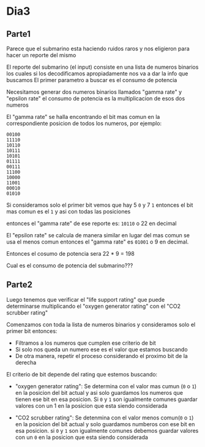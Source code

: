 # Dia3

## Parte1

Parece que el submarino esta haciendo ruidos raros y nos eligieron para hacer
un reporte del mismo

El reporte del submarino (el input) consiste en una lista de numeros binarios
los cuales si los decodificamos apropiadamente nos va a dar la info que buscamos
El primer parametro a buscar es el consumo de potencia

Necesitamos generar dos numeros binarios llamados "gamma rate" y "epsilon rate"
el consumo de potencia es la multiplicacion de esos dos numeros

El "gamma rate" se halla encontrando el bit mas comun en la correspondiente posicion
de todos los numeros, por ejemplo:

```text
00100
11110
10110
10111
10101
01111
00111
11100
10000
11001
00010
01010
```

Si consideramos solo el primer bit vemos que hay 5 `0` y 7 `1` entonces el bit
mas comun es el `1` y asi con todas las posiciones

entonces el "gamma rate" de ese reporte es: `10110` o 22 en decimal

El "epsilon rate" se calcula de manera similar en lugar del mas comun se usa el menos
comun entonces el "gamma rate" es `01001` o 9 en decimal.

Entonces el cosumo de potencia sera 22 * 9 = 198

Cual es el consumo de potencia del submarino???


## Parte2

Luego tenemos que verificar el "life support rating" que puede determinarse multiplicando
el "oxygen generator rating" con el "CO2 scrubber rating"


Comenzamos con toda la lista de numeros binarios y consideramos solo el primer
bit entonces:

 - Filtramos a los numeros que cumplen ese criterio de bit
 - Si solo nos queda un numero ese es el valor que estamos buscando
 - De otra manera, repetir el proceso considerando el proximo bit de la derecha

El criterio de bit depende del rating que estemos buscando:

 - "oxygen generator rating": Se determina con el valor mas cumun (`0` o `1`) en
   la posicion del bit actual y asi solo guardamos los numeros que tienen ese
   bit en esa posicion. Si `0` y `1` son igualmente comunes guardar valores con
   un 1 en la posicion que esta siendo considerada

 - "CO2 scrubber rating": Se detenmina con el valor menos comun(`0` o `1`) en la
   posicion del bit actual y solo guardamos numberos con ese bit en esa posicion.
   si `0` y `1` son igualmente comunes debemos guardar valores con un `0` en la
   posicion que esta siendo considerada
